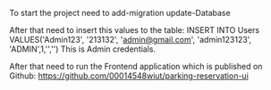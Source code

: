 To start the project need to 
add-migration <any name>
update-Database

After that need to insert this values to the table:
INSERT INTO Users VALUES('Admin123',	'213132',	'admin@gmail.com',	'admin123123',	'ADMIN',1,'','')
This is Admin credentials.

After that need to run the Frontend application which is published on Github:
https://github.com/00014548wiut/parking-reservation-ui
